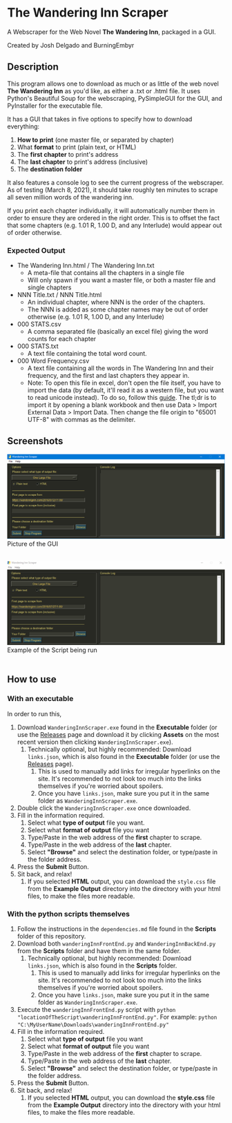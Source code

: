 # The Wandering Inn Scraper
A Webscraper for the Web Novel **The Wandering Inn**, packaged in a GUI.

Created by Josh Delgado and BurningEmbyr

## Description

This program allows one to download as much or as little of the web novel **The Wandering Inn** as you'd like, as either a .txt or .html file. It uses Python's Beautiful Soup for the webscraping, PySimpleGUI for the GUI, and PyInstaller for the executable file.

It has a GUI that takes in five options to specify how to download everything:

1. **How to print** (one master file, or separated by chapter)
1. What **format** to print (plain text, or HTML)
1. The **first chapter** to print's address
1. The **last chapter** to print's address (inclusive)
1. The **destination folder**


It also features a console log to see the current progress of the webscraper. As of testing (March 8, 2021), it should take roughly ten minutes to scrape all seven million words of the wandering inn.

If you print each chapter individually, it will automatically number them in order to ensure they are ordered in the right order. This is to offset the fact that some chapters (e.g. 1.01 R, 1.00 D, and any Interlude) would appear out of order otherwise.

### Expected Output

* The Wandering Inn.html / The Wandering Inn.txt
  * A meta-file that contains all the chapters in a single file
  * Will only spawn if you want a master file, or both a master file and single chapters
* NNN Title.txt / NNN Title.html
  * An individual chapter, where NNN is the order of the chapters.
  * The NNN is added as some chapter names may be out of order otherwise (e.g. 1.01 R, 1.00 D, and any Interlude)
* 000 STATS.csv
  * A comma separated file (basically an excel file) giving the word counts for each chapter
* 000 STATS.txt
  * A text file containing the total word count.
* 000 Word Frequency.csv
  * A text file containing all the words in The Wandering Inn and their frequency, and the first and last chapters they appear in.
  * Note: To open this file in excel, don't open the file itself, you have to import the data (by default, it'll read it as a western file, but you want to read unicode instead). To do so, follow this [guide](https://stackoverflow.com/questions/6002256/is-it-possible-to-force-excel-recognize-utf-8-csv-files-automatically). The tl;dr is to import it by opening a blank workbook and then use Data > Import External Data > Import Data. Then change the file origin to "65001 UTF-8" with commas as the delimiter.



## Screenshots
![GUI Screenshot](/images/GUI_Screenshot.png)
Picture of the GUI <br></br>

![GUI In Use](/images/demo.gif) 
Example of the Script being run <br></br>



## How to use

### With an executable
In order to run this,

1. Download `WanderingInnScraper.exe` found in the **Executable** folder (or use the [Releases](https://github.com/DelgadoJosh/WanderingInnScraper/releases) page and download it by clicking **Assets** on the most recent version then clicking `WanderingInnScraper.exe`).
    1. Technically optional, but highly recommended: Download `links.json`, which is also found in the **Executable** folder (or use the [Releases](https://github.com/DelgadoJosh/WanderingInnScraper/releases) page).
        1. This is used to manually add links for irregular hyperlinks on the site. It's recommended to not look too much into the links themselves if you're worried about spoilers.
        1. Once you have `links.json`, make sure you put it in the same folder as `WanderingInnScraper.exe`.
1. Double click the `WanderingInnScraper.exe` once downloaded.
1. Fill in the information required.
    1. Select what **type of output** file you want.
    1. Select what **format of output** file you want
    1. Type/Paste in the web address of the **first** chapter to scrape.
    1. Type/Paste in the web address of the **last** chapter.
    1. Select **"Browse"** and select the destination folder, or type/paste in the folder address.
1. Press the **Submit** Button.
1. Sit back, and relax!
    1. If you selected **HTML** output, you can download the `style.css` file from the **Example Output** directory into the directory with your html files, to make the files more readable.  

### With the python scripts themselves
1. Follow the instructions in the `dependencies.md` file found in the **Scripts** folder of this repository.
1. Download both `wanderingInnFrontEnd.py` and `WanderingInnBackEnd.py` from the **Scripts** folder and have them in the same folder.
    1. Technically optional, but highly recommended: Download `links.json`, which is also found in the **Scripts** folder.
        1. This is used to manually add links for irregular hyperlinks on the site. It's recommended to not look too much into the links themselves if you're worried about spoilers.
        1. Once you have `links.json`, make sure you put it in the same folder as `WanderingInnScraper.exe`.
1. Execute the `wanderingInnFrontEnd.py` script with `python "locationOfTheScript\wanderingInnFrontEnd.py"`.
  For example: `python "C:\MyUserName\Downloads\wanderingInnFrontEnd.py"`
1. Fill in the information required.
    1. Select what **type of output** file you want
    1. Select what **format of output** file you want
    1. Type/Paste in the web address of the **first** chapter to scrape.
    1. Type/Paste in the web address of the **last** chapter.
    1. Select **"Browse"** and select the destination folder, or type/paste in the folder address.
1. Press the **Submit** Button.
1. Sit back, and relax!
    1. If you selected **HTML** output, you can download the **style.css** file from the **Example Output** directory into the directory with your html files, to make the files more readable.   


